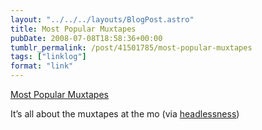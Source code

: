 ```yaml
---
layout: "../../../layouts/BlogPost.astro"
title: Most Popular Muxtapes
pubDate: 2008-07-08T18:58:36+00:00
tumblr_permalink: /post/41501785/most-popular-muxtapes
tags: ["linklog"]
format: "link"
---
```


[Most Popular Muxtapes][1]

It&rsquo;s all about the muxtapes at the mo (via <a href="http://headlessness.com/">headlessness</a>)

[1]: http://www.vobios.com/muxtape-most-popular/
